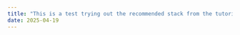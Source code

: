 ```yaml
---
title: "This is a test trying out the recommended stack from the tutorial"
date: 2025-04-19
---
```

